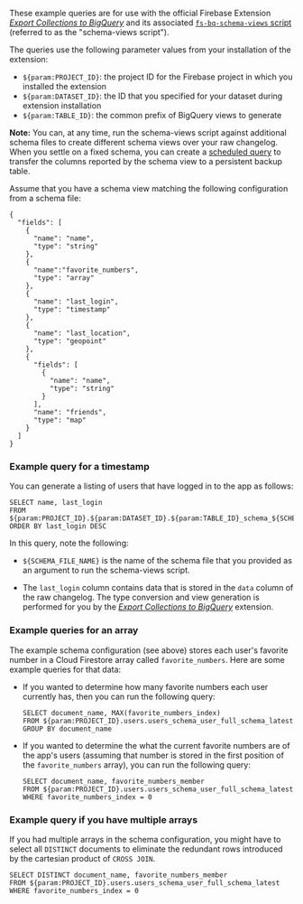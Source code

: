 These example queries are for use with the official Firebase Extension
[_Export Collections to BigQuery_](https://github.com/firebase/extensions/tree/master/firestore-bigquery-export)
and its associated [`fs-bq-schema-views` script](https://github.com/firebase/extensions/blob/master/firestore-bigquery-export/guides/GENERATE_SCHEMA_VIEWS.md) (referred to as the "schema-views script").

The queries use the following parameter values from your installation of the extension:

- `${param:PROJECT_ID}`: the project ID for the Firebase project in
  which you installed the extension
- `${param:DATASET_ID}`: the ID that you specified for your dataset during
  extension installation
- `${param:TABLE_ID}`: the common prefix of BigQuery views to generate

**Note:** You can, at any time, run the schema-views script against additional schema files
to create different schema views over your raw changelog. When you settle on a fixed schema,
you can create a [scheduled query](https://cloud.google.com/bigquery/docs/scheduling-queries)
to transfer the columns reported by the schema view to a persistent backup table.

Assume that you have a schema view matching the following configuration from a
schema file:

```
{
  "fields": [
    {
      "name": "name",
      "type": "string"
    },
    {
      "name":"favorite_numbers",
      "type": "array"
    },
    {
      "name": "last_login",
      "type": "timestamp"
    },
    {
      "name": "last_location",
      "type": "geopoint"
    },
    {
      "fields": [
        {
          "name": "name",
          "type": "string"
        }
      ],
      "name": "friends",
      "type": "map"
    }
  ]
}
```

### Example query for a timestamp

You can generate a listing of users that have logged in to the app as follows:

```
SELECT name, last_login
FROM ${param:PROJECT_ID}.${param:DATASET_ID}.${param:TABLE_ID}_schema_${SCHEMA_FILE_NAME}_latest
ORDER BY last_login DESC
```

In this query, note the following:

- `${SCHEMA_FILE_NAME}` is the name of the schema file that you
  provided as an argument to run the schema-views script.

- The `last_login` column contains data that is stored in the `data`
  column of the raw changelog. The type conversion and view generation is
  performed for you by the
  [_Export Collections to BigQuery_](https://github.com/firebase/extensions/tree/master/firestore-bigquery-export)
  extension.

### Example queries for an array

The example schema configuration (see above) stores each user's favorite number
in a Cloud Firestore array called `favorite_numbers`. Here are some example
queries for that data:

- If you wanted to determine how many favorite numbers each user
  currently has, then you can run the following query:

  ```
  SELECT document_name, MAX(favorite_numbers_index)
  FROM ${param:PROJECT_ID}.users.users_schema_user_full_schema_latest
  GROUP BY document_name
  ```

- If you wanted to determine the what the current favorite numbers are
  of the app's users (assuming that number is stored in the first position of
  the `favorite_numbers` array), you can run the following query:

  ```
  SELECT document_name, favorite_numbers_member
  FROM ${param:PROJECT_ID}.users.users_schema_user_full_schema_latest
  WHERE favorite_numbers_index = 0
  ```

### Example query if you have multiple arrays

If you had multiple arrays in the schema configuration, you might have to select
all `DISTINCT` documents to eliminate the redundant rows introduced by the
cartesian product of `CROSS JOIN`.

```
SELECT DISTINCT document_name, favorite_numbers_member
FROM ${param:PROJECT_ID}.users.users_schema_user_full_schema_latest
WHERE favorite_numbers_index = 0
```
